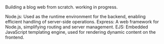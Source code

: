 Building a blog web from scratch.
working in progress.

Node.js: Used as the runtime environment for the backend, enabling efficient handling of server-side operations.
Express: A web framework for Node.js, simplifying routing and server management.
EJS: Embedded JavaScript templating engine, used for rendering dynamic content on the frontend.
